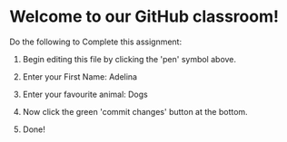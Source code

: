 # Welcome to our GitHub classroom!

Do the following to Complete this assignment:

1. Begin editing this file by clicking the 'pen' symbol above.

2. Enter your First Name: Adelina

3. Enter your favourite animal: Dogs

4. Now click the green 'commit changes' button at the bottom.

5. Done!
